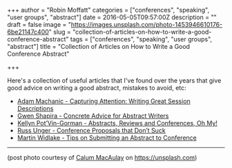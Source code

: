 +++
author = "Robin Moffatt"
categories = ["conferences", "speaking", "user groups", "abstract"]
date = 2016-05-05T09:57:00Z
description = ""
draft = false
image = "https://images.unsplash.com/photo-1453946610176-6be21147c400"
slug = "collection-of-articles-on-how-to-write-a-good-conference-abstract"
tags = ["conferences", "speaking", "user groups", "abstract"]
title = "Collection of Articles on How to Write a Good Conference Abstract"

+++

Here's a collection of useful articles that I've found over the years that give good advice on writing a good abstract, mistakes to avoid, etc: 

* [Adam Machanic - Capturing Attention: Writing Great Session Descriptions](http://sqlblog.com/blogs/adam_machanic/archive/2013/02/22/capturing-attention-writing-great-session-descriptions.aspx)
* [Gwen Shapira - Concrete Advice for Abstract Writers](http://www.pythian.com/blog/concrete-advice-for-abstract-writers/)
* [Kellyn Pot’Vin-Gorman - Abstracts, Reviews and Conferences, Oh My!](http://dbakevlar.com/2013/10/abstracts-reviews-and-conferences-oh-my/)
* [Russ Unger - Conference Proposals that Don’t Suck](http://alistapart.com/article/conference-proposals-that-dont-suck)
* [Martin Widlake - Tips on Submitting an Abstract to Conference](https://mwidlake.wordpress.com/2015/04/17/tips-on-submitting-an-abstract-to-conference/)

---

(post photo courtesy of [Calum MacAulay](https://unsplash.com/@calum_mac) on https://unsplash.com)